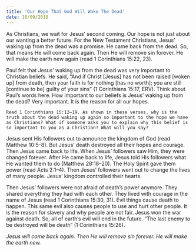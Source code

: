 ```yaml
---
title: 'Our Hope That God Will Wake The Dead'
date: 10/09/2019
---
```


As Christians, we wait for Jesus’ second coming. Our hope is not just about our wanting a better future. For the New Testament Christians, Jesus’ waking up from the dead was a promise. He came back from the dead. So, that means He will come back again. Then He will remove sin forever. He will make the earth new again (read 1 Corinthians 15:22, 23).

Paul felt that Jesus’ waking up from the dead was very important to Christian beliefs. He said, “And if Christ [Jesus] has not been raised [woken up] from death, then your faith is for nothing [has no worth]; you are still [continue to be] guilty of your sins” (1 Corinthians 15:17, ERV). Think about Paul’s words here. How important to our beliefs is Jesus’ waking up from the dead? Very important. It is the reason for all our hopes.

`Read 1 Corinthians 15:12–19. As shown in these verses, why is the truth about the dead waking up again so important to the hope we have as Christians? What if someone asks you to explain why this belief is so important to you as a Christian? What will you say?`

Jesus sent His followers out to announce the kingdom of God (read Matthew 10:5–8). But Jesus’ death destroyed all their hopes and courage. Then Jesus came back to life. When Jesus’ followers saw Him, they were changed forever. After He came back to life, Jesus told His followers what He wanted them to do (Matthew 28:18–20). The Holy Spirit gave them power (read Acts 2:1–4). Then Jesus’ followers went out to change the lives of many people. Jesus’ kingdom controlled their hearts.

Then Jesus’ followers were not afraid of death’s power anymore. They shared everything they had with each other. They lived with courage in the name of Jesus (read 1 Corinthians 15:30, 31). Evil things cause death to happen. This same evil also causes people to use and hurt other people. It is the reason for slavery and why people are not fair. Jesus won the war against death. So, all of earth’s evil will end in the future. “The last enemy to be destroyed will be death” (1 Corinthians 15:26). 

*Jesus will come back again. Then He will remove sin forever. He will make the earth new.*